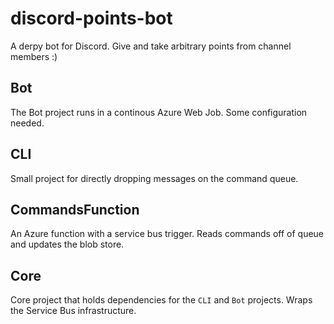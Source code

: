 # discord-points-bot
A derpy bot for Discord. Give and take arbitrary points from channel members :)

## Bot
The Bot project runs in a continous Azure Web Job. Some configuration needed.

## CLI
Small project for directly dropping messages on the command queue.

## CommandsFunction
An Azure function with a service bus trigger. Reads commands off of queue and updates the blob store.

## Core
Core project that holds dependencies for the `CLI` and `Bot` projects. Wraps the Service Bus infrastructure.
